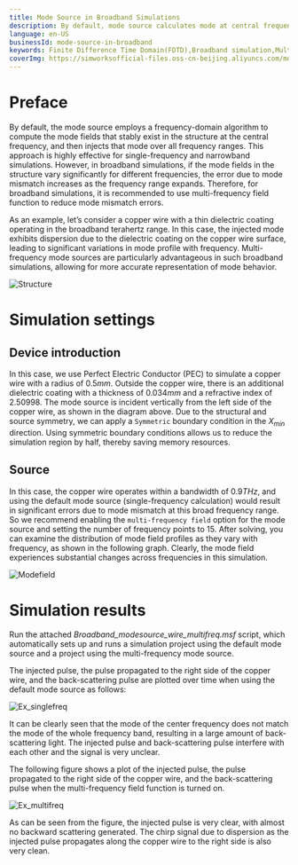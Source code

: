 ```yaml
---
title: Mode Source in Broadband Simulations
description: By default, mode source calculates mode at central frequency of the specified frequency range and then injects this mode at all frequencies, which is very effective in single-frequency and narrowband simulations. However, in broadband simulations, mode-mismatch errors increase as frequency range expands. In this example, the multi-frequency field of the mode source will be demonstrated using a copper wire with a thin dielectric coating operating in the broadband terahertz range.
language: en-US
businessId: mode-source-in-broadband
keywords: Finite Difference Time Domain(FDTD),Broadband simulation,Multi-frequency mode
coverImg: https://simworksofficial-files.oss-cn-beijing.aliyuncs.com/mdfile/resources/img/Broadband_modesource_cover.png
---
```


# Preface
By default, the mode source employs a frequency-domain algorithm to compute the mode fields that stably exist in the structure at the central frequency, and then injects that mode over all frequency ranges. This approach is highly effective for single-frequency and narrowband simulations. However, in broadband simulations, if the mode fields in the structure vary significantly for different frequencies, the error due to mode mismatch increases as the frequency range expands. Therefore, for broadband simulations, it is recommended to use multi-frequency field function to reduce mode mismatch errors.

As an example, let’s consider a copper wire with a thin dielectric coating operating in the broadband terahertz range. In this case, the injected mode exhibits dispersion due to the dielectric coating on the copper wire surface, leading to significant variations in mode profile with frequency. Multi-frequency mode sources are particularly advantageous in such broadband simulations, allowing for more accurate representation of mode behavior.

![Structure](https://simworksofficial-files.oss-cn-beijing.aliyuncs.com/mdfile/resources/img/Broadband_modesource_structure.png)

# Simulation settings
## Device introduction
In this case, we use Perfect Electric Conductor (PEC) to simulate a copper wire with a radius of $0.5 mm$. Outside the copper wire, there is an additional dielectric coating with a thickness of $0.034 mm$ and a refractive index of $2.50998$. The mode source is incident vertically from the left side of the copper wire, as shown in the diagram above. Due to the structural and source symmetry, we can apply a `Symmetric` boundary condition in the $X_{min}$​ direction. Using symmetric boundary conditions allows us to reduce the simulation region by half, thereby saving memory resources.

## Source
In this case, the copper wire operates within a bandwidth of $0.9 THz$, and using the default mode source (single-frequency calculation) would result in significant errors due to mode mismatch at this broad frequency range. So we recommend enabling the `multi-frequency field` option for the mode source and setting the number of frequency points to 15. After solving, you can examine the distribution of mode field profiles as they vary with frequency, as shown in the following graph. Clearly, the mode field experiences substantial changes across frequencies in this simulation.

![Modefield](https://simworksofficial-files.oss-cn-beijing.aliyuncs.com/mdfile/resources/img/Broadband_modesource_ModeField.png)

# Simulation results
Run the attached *Broadband_modesource_wire_multifreq.msf* script, which automatically sets up and runs a simulation project using the default mode source and a project using the multi-frequency mode source.

The injected pulse, the pulse propagated to the right side of the copper wire, and the back-scattering pulse are plotted over time when using the default mode source as follows:

![Ex_singlefreq](https://simworksofficial-files.oss-cn-beijing.aliyuncs.com/mdfile/resources/img/Broadband_modesource_Ex_singlefreq.png)

It can be clearly seen that the mode of the center frequency does not match the mode of the whole frequency band, resulting in a large amount of back-scattering light. The injected pulse and back-scattering pulse interfere with each other and the signal is very unclear.


The following figure shows a plot of the injected pulse, the pulse propagated to the right side of the copper wire, and the back-scattering pulse when the multi-frequency field function is turned on.

![Ex_multifreq](https://simworksofficial-files.oss-cn-beijing.aliyuncs.com/mdfile/resources/img/Broadband_modesource_Ex_multifreq.png)

As can be seen from the figure, the injected pulse is very clear, with almost no backward scattering generated. The chirp signal due to dispersion as the injected pulse propagates along the copper wire to the right side is also very clean.